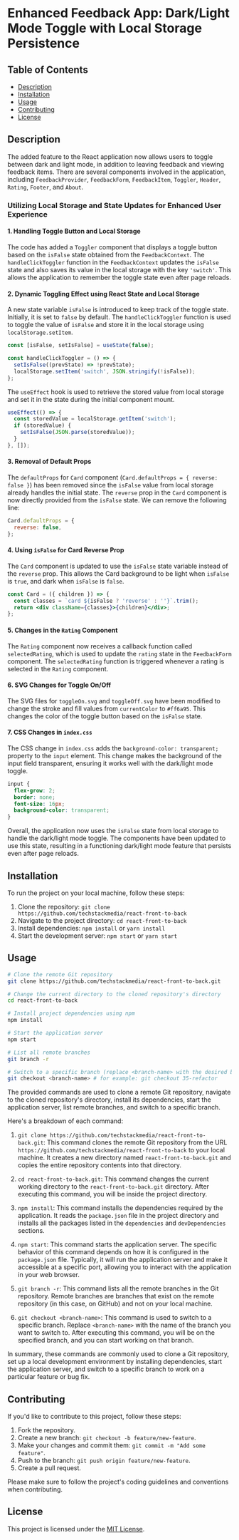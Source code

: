 # Enhanced Feedback App: Dark/Light Mode Toggle with Local Storage Persistence

## Table of Contents

- [Description](#description)
- [Installation](#installation)
- [Usage](#usage)
- [Contributing](#contributing)
- [License](#license)

## Description

The added feature to the React application now allows users to toggle between dark and light mode, in addition to leaving feedback and viewing feedback items. There are several components involved in the application, including `FeedbackProvider`, `FeedbackForm`, `FeedbackItem`, `Toggler`, `Header`, `Rating`, `Footer`, and `About`.

### Utilizing Local Storage and State Updates for Enhanced User Experience

#### 1. Handling Toggle Button and Local Storage

The code has added a `Toggler` component that displays a toggle button based on the `isFalse` state obtained from the `FeedbackContext`. The `handleClickToggler` function in the `FeedbackContext` updates the `isFalse` state and also saves its value in the local storage with the key `'switch'`. This allows the application to remember the toggle state even after page reloads.

#### 2. Dynamic Toggling Effect using React State and Local Storage

A new state variable `isFalse` is introduced to keep track of the toggle state. Initially, it is set to `false` by default. The `handleClickToggler` function is used to toggle the value of `isFalse` and store it in the local storage using `localStorage.setItem`.

```jsx
const [isFalse, setIsFalse] = useState(false);

const handleClickToggler = () => {
  setIsFalse((prevState) => !prevState);
  localStorage.setItem('switch', JSON.stringify(!isFalse));
};
```

The `useEffect` hook is used to retrieve the stored value from local storage and set it in the state during the initial component mount.

```jsx
useEffect(() => {
  const storedValue = localStorage.getItem('switch');
  if (storedValue) {
    setIsFalse(JSON.parse(storedValue));
  }
}, []);
```

#### 3. Removal of Default Props

The `defaultProps` for `Card` component (`Card.defaultProps = { reverse: false }`) has been removed since the `isFalse` value from local storage already handles the initial state. The `reverse` prop in the `Card` component is now directly provided from the `isFalse` state. We can remove the following line:

```jsx
Card.defaultProps = {
  reverse: false,
};
```

#### 4. Using `isFalse` for Card Reverse Prop

The `Card` component is updated to use the `isFalse` state variable instead of the `reverse` prop. This allows the Card background to be light when `isFalse` is `true`, and dark when `isFalse` is `false`.

```jsx
const Card = ({ children }) => {
  const classes = `card ${isFalse ? 'reverse' : ''}`.trim();
  return <div className={classes}>{children}</div>;
};
```

#### 5. Changes in the `Rating` Component

The `Rating` component now receives a callback function called `selectedRating`, which is used to update the `rating` state in the `FeedbackForm` component. The `selectedRating` function is triggered whenever a rating is selected in the `Rating` component.

#### 6. SVG Changes for Toggle On/Off

The SVG files for `toggleOn.svg` and `toggleOff.svg` have been modified to change the stroke and fill values from `currentColor` to `#ff6a95`. This changes the color of the toggle button based on the `isFalse` state.

#### 7. CSS Changes in `index.css`

The CSS change in `index.css` adds the `background-color: transparent;` property to the `input` element. This change makes the background of the input field transparent, ensuring it works well with the dark/light mode toggle.

```css
input {
  flex-grow: 2;
  border: none;
  font-size: 16px;
  background-color: transparent;
}
```

Overall, the application now uses the `isFalse` state from local storage to handle the dark/light mode toggle. The components have been updated to use this state, resulting in a functioning dark/light mode feature that persists even after page reloads.

## Installation

To run the project on your local machine, follow these steps:

1. Clone the repository: `git clone https://github.com/techstackmedia/react-front-to-back`
2. Navigate to the project directory: `cd react-front-to-back`
3. Install dependencies: `npm install` or `yarn install`
4. Start the development server: `npm start` or `yarn start`

## Usage

```bash
# Clone the remote Git repository
git clone https://github.com/techstackmedia/react-front-to-back.git

# Change the current directory to the cloned repository's directory
cd react-front-to-back

# Install project dependencies using npm
npm install

# Start the application server
npm start

# List all remote branches
git branch -r

# Switch to a specific branch (replace <branch-name> with the desired branch name)
git checkout <branch-name> # for example: git checkout 35-refactor
```

The provided commands are used to clone a remote Git repository, navigate to the cloned repository's directory, install its dependencies, start the application server, list remote branches, and switch to a specific branch.

Here's a breakdown of each command:

1. `git clone https://github.com/techstackmedia/react-front-to-back.git`: This command clones the remote Git repository from the URL `https://github.com/techstackmedia/react-front-to-back` to your local machine. It creates a new directory named `react-front-to-back.git` and copies the entire repository contents into that directory.

2. `cd react-front-to-back.git`: This command changes the current working directory to the `react-front-to-back.git` directory. After executing this command, you will be inside the project directory.

3. `npm install`: This command installs the dependencies required by the application. It reads the `package.json` file in the project directory and installs all the packages listed in the `dependencies` and `devDependencies` sections.

4. `npm start`: This command starts the application server. The specific behavior of this command depends on how it is configured in the `package.json` file. Typically, it will run the application server and make it accessible at a specific port, allowing you to interact with the application in your web browser.

5. `git branch -r`: This command lists all the remote branches in the Git repository. Remote branches are branches that exist on the remote repository (in this case, on GitHub) and not on your local machine.

6. `git checkout <branch-name>`: This command is used to switch to a specific branch. Replace `<branch-name>` with the name of the branch you want to switch to. After executing this command, you will be on the specified branch, and you can start working on that branch.

In summary, these commands are commonly used to clone a Git repository, set up a local development environment by installing dependencies, start the application server, and switch to a specific branch to work on a particular feature or bug fix.

## Contributing

If you'd like to contribute to this project, follow these steps:

1. Fork the repository.
2. Create a new branch: `git checkout -b feature/new-feature`.
3. Make your changes and commit them: `git commit -m "Add some feature"`.
4. Push to the branch: `git push origin feature/new-feature`.
5. Create a pull request.

Please make sure to follow the project's coding guidelines and conventions when contributing.

## License

This project is licensed under the [MIT License](https://opensource.org/licenses/MIT).

